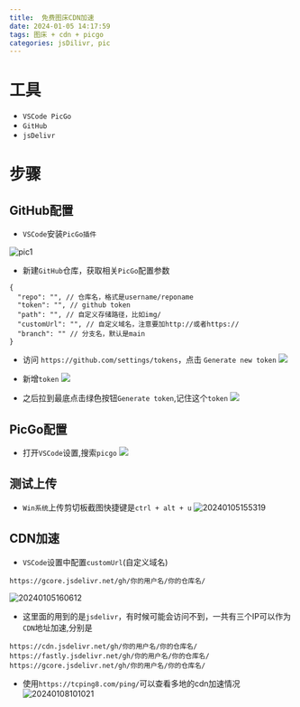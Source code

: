 ```yaml
---
title:  免费图床CDN加速
date: 2024-01-05 14:17:59
tags: 图床 + cdn + picgo
categories: jsDilivr, pic
---
```

# 工具
- `VSCode PicGo` 
- `GitHub` 
- `jsDelivr`
# 步骤
## GitHub配置
- `VSCode`安装`PicGo插件`

![pic1](https://gcore.jsdelivr.net/gh/chauity/xximgxx/24-imgs/20240105142927.png)
 
- 新建`GitHub`仓库，获取相关`PicGo`配置参数

``` code
{
  "repo": "", // 仓库名，格式是username/reponame
  "token": "", // github token
  "path": "", // 自定义存储路径，比如img/
  "customUrl": "", // 自定义域名，注意要加http://或者https://
  "branch": "" // 分支名，默认是main
}
```
- 访问 `https://github.com/settings/tokens`，点击 `Generate new token`
 ![](https://gcore.jsdelivr.net/gh/chauity/xximgxx/24-imgs/20240105152138.png)
- 新增`token`
 ![](https://gcore.jsdelivr.net/gh/chauity/xximgxx/24-imgs/20240105153031.png)

- 之后拉到最底点击绿色按钮`Generate token`,记住这个`token`
![](https://gcore.jsdelivr.net/gh/chauity/xximgxx/24-imgs/20240105153643.png)

## PicGo配置
- 打开`VSCode`设置,搜索`picgo`
![](https://gcore.jsdelivr.net/gh/chauity/xximgxx/24-imgs/20240105154256.png)

## 测试上传
- `Win系统`上传剪切板截图快捷键是`ctrl + alt + u`
![20240105155319](https://gcore.jsdelivr.net/gh/chauity/xximgxx/24-imgs/20240105155319.png)

## CDN加速
- `VSCode`设置中配置`customUrl`(自定义域名)

`https://gcore.jsdelivr.net/gh/你的用户名/你的仓库名/`

![20240105160612](https://gcore.jsdelivr.net/gh/chauity/xximgxx/24-imgs/20240105160612.png)

- 这里面的用到的是`jsdelivr`，有时候可能会访问不到，一共有三个IP可以作为`CDN`地址加速,分别是

``` http
https://cdn.jsdelivr.net/gh/你的用户名/你的仓库名/
https://fastly.jsdelivr.net/gh/你的用户名/你的仓库名/
https://gcore.jsdelivr.net/gh/你的用户名/你的仓库名/
```
- 使用`https://tcping8.com/ping/`可以查看多地的cdn加速情况
![20240108101021](https://gcore.jsdelivr.net/gh/chauity/xximgxx/24-imgs/20240108101021.png)




